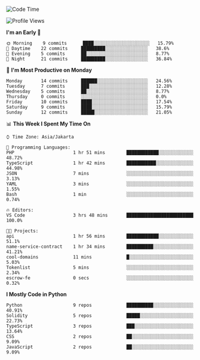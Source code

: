 <!--START_SECTION:waka-->
![Code Time](http://img.shields.io/badge/Code%20Time-1%2C205%20hrs%2047%20mins-blue)

![Profile Views](http://img.shields.io/badge/Profile%20Views-0-blue)

**I'm an Early 🐤** 

```text
🌞 Morning    9 commits      ████░░░░░░░░░░░░░░░░░░░░░   15.79% 
🌆 Daytime    22 commits     █████████░░░░░░░░░░░░░░░░   38.6% 
🌃 Evening    5 commits      ██░░░░░░░░░░░░░░░░░░░░░░░   8.77% 
🌙 Night      21 commits     █████████░░░░░░░░░░░░░░░░   36.84%

```
📅 **I'm Most Productive on Monday** 

```text
Monday       14 commits     ██████░░░░░░░░░░░░░░░░░░░   24.56% 
Tuesday      7 commits      ███░░░░░░░░░░░░░░░░░░░░░░   12.28% 
Wednesday    5 commits      ██░░░░░░░░░░░░░░░░░░░░░░░   8.77% 
Thursday     0 commits      ░░░░░░░░░░░░░░░░░░░░░░░░░   0.0% 
Friday       10 commits     ████░░░░░░░░░░░░░░░░░░░░░   17.54% 
Saturday     9 commits      ████░░░░░░░░░░░░░░░░░░░░░   15.79% 
Sunday       12 commits     █████░░░░░░░░░░░░░░░░░░░░   21.05%

```


📊 **This Week I Spent My Time On** 

```text
⌚︎ Time Zone: Asia/Jakarta

💬 Programming Languages: 
PHP                      1 hr 51 mins        ████████████░░░░░░░░░░░░░   48.72% 
TypeScript               1 hr 42 mins        ███████████░░░░░░░░░░░░░░   44.98% 
JSON                     7 mins              ░░░░░░░░░░░░░░░░░░░░░░░░░   3.13% 
YAML                     3 mins              ░░░░░░░░░░░░░░░░░░░░░░░░░   1.55% 
Bash                     1 min               ░░░░░░░░░░░░░░░░░░░░░░░░░   0.74%

🔥 Editors: 
VS Code                  3 hrs 48 mins       █████████████████████████   100.0%

🐱‍💻 Projects: 
api                      1 hr 56 mins        ████████████░░░░░░░░░░░░░   51.1% 
name-service-contract    1 hr 34 mins        ██████████░░░░░░░░░░░░░░░   41.21% 
cool-domains             11 mins             █░░░░░░░░░░░░░░░░░░░░░░░░   5.03% 
Tokenlist                5 mins              ░░░░░░░░░░░░░░░░░░░░░░░░░   2.34% 
escrow-fe                0 secs              ░░░░░░░░░░░░░░░░░░░░░░░░░   0.32%

```

**I Mostly Code in Python** 

```text
Python                   9 repos             ██████████░░░░░░░░░░░░░░░   40.91% 
Solidity                 5 repos             █████░░░░░░░░░░░░░░░░░░░░   22.73% 
TypeScript               3 repos             ███░░░░░░░░░░░░░░░░░░░░░░   13.64% 
CSS                      2 repos             ██░░░░░░░░░░░░░░░░░░░░░░░   9.09% 
JavaScript               2 repos             ██░░░░░░░░░░░░░░░░░░░░░░░   9.09%

```



<!--END_SECTION:waka-->
